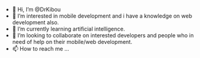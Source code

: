 - 👋 Hi, I’m @DrKibou
- 👀 I’m interested in mobile development and i have a knowledge on web development also.
- 🌱 I’m currently learning artificial intelligence.
- 💞️ I’m looking to collaborate on interested developers and people who in need of help on their mobile/web development.
- 📫 How to reach me ...

<!---
DrKibou/DrKibou is a ✨ special ✨ repository because its `README.md` (this file) appears on your GitHub profile.
You can click the Preview link to take a look at your changes.
--->
